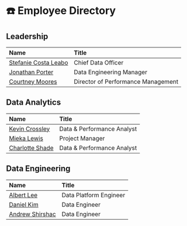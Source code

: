 # ☎️ Employee Directory

## Leadership

| Name | Title |
| :--- | :--- |
| [Stefanie Costa Leabo](https://docs.boston.gov/analytics-internal/team/employee-directory#leadership) | Chief Data Officer |
| [Jonathan Porter](https://docs.boston.gov/analytics-internal/team/employee-directory#leadership) | Data Engineering Manager |
| [Courtney Moores](https://docs.boston.gov/analytics-internal/team/employee-directory#data-analytics) | Director of Performance Management |

## Data Analytics

| Name | Title |
| :--- | :--- |
| [Kevin Crossley](https://docs.boston.gov/analytics-internal/team/employee-directory#data-analytics) | Data & Performance Analyst |
| [Mieka Lewis](https://app.gitbook.com/@boston/s/analytics-internal/team/employee-directory#data-analytics) | Project Manager |
| [Charlotte Shade](https://docs.boston.gov/analytics-internal/team/employee-directory#data-analytics) | Data & Performance Analyst |

## Data Engineering

| Name | Title |
| :--- | :--- |
| [Albert Lee](https://docs.boston.gov/analytics-internal/team/employee-directory#data-engineering) | Data Platform Engineer |
| [Daniel Kim](https://docs.boston.gov/analytics-internal/team/employee-directory#data-engineering) | Data Engineer |
| [Andrew Shirshac](https://docs.boston.gov/analytics-internal/team/employee-directory#data-engineering) | Data Engineer |

